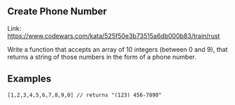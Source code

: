 ## Create Phone Number

Link: https://www.codewars.com/kata/525f50e3b73515a6db000b83/train/rust

Write a function that accepts an array of 10 integers (between 0 and 9), that returns a string of those numbers in the form of a phone number.

## Examples

```
[1,2,3,4,5,6,7,8,9,0] // returns "(123) 456-7890"
```
